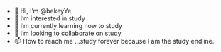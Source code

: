 - 👋 Hi, I’m @bekeyYe
- 👀 I’m interested in study
- 🌱 I’m currently learning how to study
- 💞️ I’m looking to collaborate on study
- 📫 How to reach me ...study forever because I am the study endline.

<!---
bekeyYe/bekeyYe is a ✨ special ✨ repository because its `README.md` (this file) appears on your GitHub profile.
You can click the Preview link to take a look at your changes.
--->
